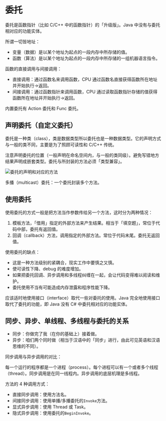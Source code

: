 # 委托

委托是函数指针（比如 C/C++ 中的函数指针）的「升级版」。Java 中没有与委托相对应的功能实体。

所谓一切皆地址：

- 变量（数据）是以某个地址为起点的一段内存中所存储的值。
- 函数（算法）是以某个地址为起点的一段内存中所存储的一组机器语言指令。

函数的直接调用与间接调用：

- 直接调用：通过函数名来调用函数，CPU 通过函数名直接获得函数所在地址并开始执行→返回。
- 间接调用：通过函数指针来调用函数，CPU 通过读取函数指针存储的值获得函数所在地址并开始执行→返回。

内置委托有 Action 委托和 Func 委托。
## 声明委托（自定义委托）

委托是一种类（class），类是数据类型所以委托也是一种数据类型。它的声明方式与一般的类不同，主要是为了照顾可读性和 C/C++ 传统。

注意声明委托的位置（一般声明在命名空间内，与一般的类同级）。避免写错地方结果声明成嵌套类型。委托与所封装的方法必须「类型兼容」。

![委托的声明和对应的方法](C:/My/1-BinaryFiles/9-MarkdownFileImages/2019-05-01-C-Sharp-%E8%AF%AD%E8%A8%80%E5%85%A5%E9%97%A8%E8%AF%A6%E8%A7%A3-%E5%AD%A6%E4%B9%A0%E7%AC%94%E8%AE%B0-1558592649323.jpg)

多播（multicast）委托：一个委托封装多个方法。

## 使用委托

使用委托的方式一般是把方法当作参数传给另一个方法，这时分为两种情况：

1. 模板方法，「借用」指定的外部方法来产生结果。相当于「填空题」，常位于代码中部，委托有返回值。
2. 回调（callback）方法，调用指定的外部方法。常位于代码末尾。委托无返回值。

使用委托的缺点：

- 这是一种方法级别的紧耦合，现实工作中要慎之又慎。
- 使可读性下降、debug 的难度增加。
- 如果把委托回调、异步调用和多线程纠缠在一起，会让代码变得难以阅读和维护。
- 委托使用不当有可能造成内存泄露和程序性能下降。

应该适时地使用接口（interface）取代一些对委托的使用。Java 完全地使用接口取代了委托的功能，即 Java 没有 C# 中委托相对应的功能实体。

## 同步、异步、单线程、多线程与委托的关系

- 同步：你做完了我（在你的基础上）接着做。
- 异步：咱们两个同时做（相当于汉语中的「同步」进行，由此可见英语和汉语思维的不同）。

同步调用与异步调用的对比：

每一个运行的程序都是一个进程（process）。每个进程可以有一个或者多个线程（thread）。同步调用是在同一线程内。异步调用的底层机理是多线程。

方法的 4 种调用方式：

- 直接同步调用：使用方法名。
- 间接同步调用：使用单播/多播委托的`Invoke`方法。
- 显式异步调用：使用 Thread 或 Task。
- 隐式异步调用：使用委托的`BeginInvoke`。

